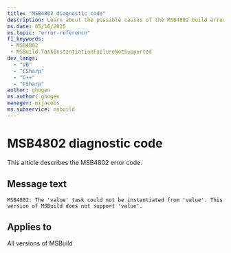 ```yaml
---
title: "MSB4802 diagnostic code"
description: Learn about the possible causes of the MSB4802 build error, and get troubleshooting tips.
ms.date: 05/16/2025
ms.topic: "error-reference"
f1_keywords:
 - MSB4802
 - MSBuild.TaskInstantiationFailureNotSupported
dev_langs:
  - "VB"
  - "CSharp"
  - "C++"
  - "FSharp"
author: ghogen
ms.author: ghogen
manager: mijacobs
ms.subservice: msbuild
---
```


# MSB4802 diagnostic code

<!-- :::ErrorDefinitionDescription::: -->
<!-- :::editable-content name="introDescription"::: -->
This article describes the MSB4802 error code.
<!-- :::editable-content-end::: -->

## Message text

<!-- :::editable-content name="messageText"::: -->
`MSB4802: The 'value' task could not be instantiated from 'value'. This version of MSBuild does not support 'value'.`
<!-- :::editable-content-end::: -->
<!-- MSB4802: The "{0}" task could not be instantiated from "{1}". This version of MSBuild does not support {2}. -->

<!-- :::editable-content name="postOutputDescription"::: -->
<!--
{StrBegin="MSB4802: "}
-->
<!-- :::editable-content-end::: -->
<!-- :::ErrorDefinitionDescription-end::: -->

## Applies to

All versions of MSBuild
